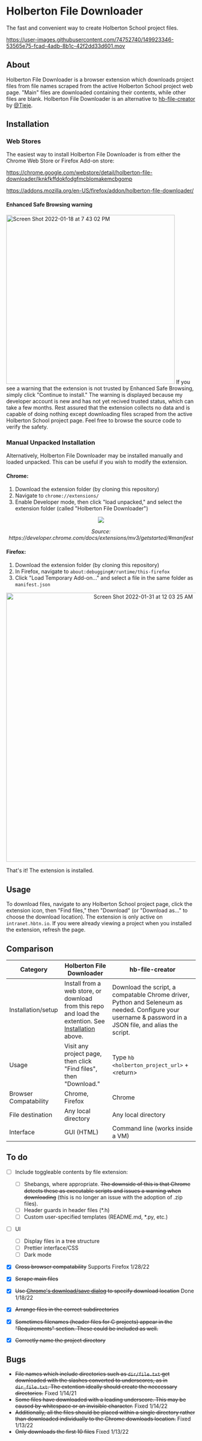 # Holberton File Downloader
The fast and convenient way to create Holberton School project files.

https://user-images.githubusercontent.com/74752740/149923346-53565e75-fcad-4adb-8b1c-42f2dd33d601.mov

## About
Holberton File Downloader is a browser extension which downloads project files from file names scraped from the active Holberton School project web page. "Main" files are downloaded containing their contents, while other files are blank. Holberton File Downloader is an alternative to [hb-file-creator](https://github.com/tieje/hb-file-creator) by [@Tieje](https://github.com/tieje).

## Installation

### Web Stores
The easiest way to install Holberton File Downloader is from either the Chrome Web Store or Firefox Add-on store:

https://chrome.google.com/webstore/detail/holberton-file-downloader/lknkfkffdokfodgfmcblomakemcbgomp

https://addons.mozilla.org/en-US/firefox/addon/holberton-file-downloader/

#### Enhanced Safe Browsing warning
<img width="448" alt="Screen Shot 2022-01-18 at 7 43 02 PM" src="https://user-images.githubusercontent.com/74752740/150042101-2f2d0a15-762e-40e1-8f64-40deeed5f84b.png">
If you see a warning that the extension is not trusted by Enhanced Safe Browsing, simply click "Continue to install." The warning is displayed because my developer account is new and has not yet recived trusted status, which can take a few months. Rest assured that the extension collects no data and is capable of doing nothing except downloading files scraped from the active Holberton School project page. Feel free to browse the source code to verify the safety.


### Manual Unpacked Installation
Alternatively, Holberton File Downloader may be installed manually and loaded unpacked. This can be useful if you wish to modify the extension.

#### Chrome:
1) Download the extension folder (by cloning this repository)
2) Navigate to `chrome://extensions/`
3) Enable Developer mode, then click "load unpacked," and select the extension folder (called "Holberton File Downloader")
<div align="center">
  <img src=https://wd.imgix.net/image/BhuKGJaIeLNPW9ehns59NfwqKxF2/vOu7iPbaapkALed96rzN.png>

  <p><em>Source: https://developer.chrome.com/docs/extensions/mv3/getstarted/#manifest</em></p>
</div>

#### Firefox:
1) Download the extension folder (by cloning this repository)
2) In Firefox, navigate to `about:debugging#/runtime/this-firefox`
3) Click "Load Temporary Add-on..." and select a file in the same folder as `manifest.json`
<div align="center">
<img width="713" alt="Screen Shot 2022-01-31 at 12 03 25 AM" src="https://user-images.githubusercontent.com/74752740/151741908-d7e8ddec-fbc6-454c-b22f-4c10a4bf7e6c.png">
</div>

That's it! The extension is installed.

## Usage

To download files, navigate to any Holberton School project page, click the extension icon, then "Find files," then "Download" (or "Download as..." to choose the download location). The extension is only active on `intranet.hbtn.io`.  If you were already viewing a project when you installed the extension, refresh the page.

## Comparison
| Category | Holberton File Downloader | hb-file-creator |
|---|---|---|
| Installation/setup | Install from a web store, or download from this repo and load the extention. See [Installation](#installation) above. | Download the script, a compatable Chrome driver, Python and Seleneum as needed. Configure your username & password in a JSON file, and alias the script. |
| Usage | Visit any project page, then click "Find files", then "Download." | Type `hb <holberton_project_url>` + <return\>|
| Browser Compatability | Chrome, Firefox | Chrome |
| File destination | Any local directory | Any local directory |
| Interface | GUI (HTML) | Command line (works inside a VM) |

## To do

- [ ] Include toggleable contents by file extension:
  - [ ] Shebangs, where appropriate. ~~The downside of this is that Chrome detects these as executable scripts and issues a warning when downloading~~ (this is no longer an issue with the adoption of .zip files).
  - [ ] Header guards in header files (\*.h)
  - [ ] Custom user-specified templates (README.md, \*.py, etc.)
- [ ] UI
  - [ ] Display files in a tree structure
  - [ ] Prettier interface/CSS
  - [ ] Dark mode
- [x] ~~Cross browser compatability~~ Supports Firefox 1/28/22
- [x] ~~Scrape main files~~
- [x] ~~Use [Chrome's download/save dialog](https://developer.chrome.com/docs/extensions/reference/downloads/#method-download) to specify download location~~ Done 1/18/22
- [x] ~~Arrange files in the correct subdirectories~~
- [x] ~~Sometimes filenames (header files for C projects) appear in the "Requirements" section. These could be included as well.~~
- [x] ~~Correctly name the project directory~~


## Bugs
- ~~File names which include directories such as `dir/file.txt` get downloaded with the slashes converted to underscores, as in `dir_file.txt`. The extention ideally should create the neccessary directories.~~ Fixed 1/14/21
- ~~Some files have downloaded with a leading underscore. This may be caused by whitespace or an invisible character.~~ Fixed 1/14/22
- ~~Additionally, all the files should be placed within a single directory rather than downloaded individually to the Chrome downloads location.~~ Fixed 1/13/22
- ~~Only downloads the first 10 files~~ Fixed 1/13/22
